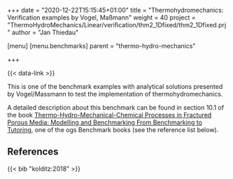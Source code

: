 +++
date = "2020-12-22T15:15:45+01:00"
title = "Thermohydromechanics: Verification examples by Vogel, Maßmann"
weight = 40
project = "ThermoHydroMechanics/Linear/verification/thm2_1Dfixed/thm2_1Dfixed.prj"
author = "Jan Thiedau"

[menu]
  [menu.benchmarks]
    parent = "thermo-hydro-mechanics"

+++

{{< data-link >}}

This is one of the benchmark examples with analytical solutions presented
 by Vogel/Massmann to test the implementation of thermohydromechanics.

A detailed description about this benchmark can be found in section 10.1 of
 the book
[Thermo-Hydro-Mechanical-Chemical Processes in Fractured Porous Media: Modelling and Benchmarking From Benchmarking to Tutoring](https://www.opengeosys.org/books/bmb-4/),
 one of the ogs Benchmark books (see the reference list below).

<!--
These benchmark examples test the implementation of
thermohydromechanics process with analytical solutions
presented by Vogel/Massmann.

A detailed description can be found in the ogs Benchmark books.
The following table links the ogs problem descriptions with its corresponding
chapters in the benchmark books.

| Book/Chapter | Benchmark name |
|:--- | :--- |

|*Kolditz et al. 2015*||
|2.9.1 | thm1_3Dgravity|
|2.9.2 | thm2_1Dbeam|

| *Kolditz et al. 2018*||
| 10.1 | thm2_1Dfixd|

| 10.2 | thm2_1Dfixe|
| 10.3 | thm2_1Dfixf|
-->

## References

<!--{{< bib "kolditz:2015" >}}
{{< bib "kolditz:2016" >}}-->
{{< bib "kolditz:2018" >}}
